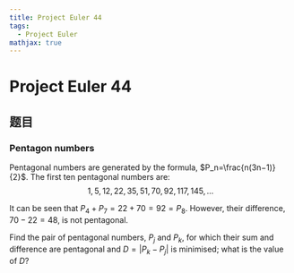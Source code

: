 ```yaml
---
title: Project Euler 44
tags:
  - Project Euler
mathjax: true
---
```

<escape><!-- more --></escape>

# Project Euler 44
## 题目
### Pentagon numbers
Pentagonal numbers are generated by the formula, $P_n=\frac{n(3n−1)}{2}$. The first ten pentagonal numbers are:
$$1, 5, 12, 22, 35, 51, 70, 92, 117, 145,\dots$$

It can be seen that $P_4 + P_7 = 22 + 70 = 92 = P_8$. However, their difference, $70 − 22 = 48$, is not pentagonal.

Find the pair of pentagonal numbers, $P_j$ and $P_k$, for which their sum and difference are pentagonal and $D = |P_k − P_j|$ is minimised; what is the value of $D$?